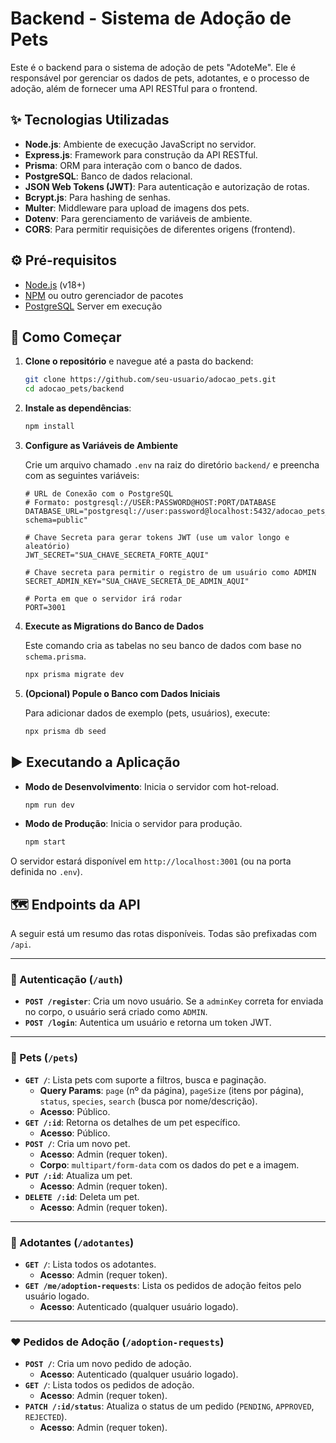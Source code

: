 # Backend - Sistema de Adoção de Pets

Este é o backend para o sistema de adoção de pets "AdoteMe". Ele é responsável por gerenciar os dados de pets, adotantes, e o processo de adoção, além de fornecer uma API RESTful para o frontend.

## ✨ Tecnologias Utilizadas

- **Node.js**: Ambiente de execução JavaScript no servidor.
- **Express.js**: Framework para construção da API RESTful.
- **Prisma**: ORM para interação com o banco de dados.
- **PostgreSQL**: Banco de dados relacional.
- **JSON Web Tokens (JWT)**: Para autenticação e autorização de rotas.
- **Bcrypt.js**: Para hashing de senhas.
- **Multer**: Middleware para upload de imagens dos pets.
- **Dotenv**: Para gerenciamento de variáveis de ambiente.
- **CORS**: Para permitir requisições de diferentes origens (frontend).

## ⚙️ Pré-requisitos

- [Node.js](https://nodejs.org/en/) (v18+)
- [NPM](https://www.npmjs.com/) ou outro gerenciador de pacotes
- [PostgreSQL](https://www.postgresql.org/download/) Server em execução

## 🚀 Como Começar

1.  **Clone o repositório** e navegue até a pasta do backend:
    ```bash
    git clone https://github.com/seu-usuario/adocao_pets.git
    cd adocao_pets/backend
    ```

2.  **Instale as dependências**:
    ```bash
    npm install
    ```

3.  **Configure as Variáveis de Ambiente**

    Crie um arquivo chamado `.env` na raiz do diretório `backend/` e preencha com as seguintes variáveis:

    ```env
    # URL de Conexão com o PostgreSQL
    # Formato: postgresql://USER:PASSWORD@HOST:PORT/DATABASE
    DATABASE_URL="postgresql://user:password@localhost:5432/adocao_pets_db?schema=public"

    # Chave Secreta para gerar tokens JWT (use um valor longo e aleatório)
    JWT_SECRET="SUA_CHAVE_SECRETA_FORTE_AQUI"

    # Chave secreta para permitir o registro de um usuário como ADMIN
    SECRET_ADMIN_KEY="SUA_CHAVE_SECRETA_DE_ADMIN_AQUI"

    # Porta em que o servidor irá rodar
    PORT=3001
    ```

4.  **Execute as Migrations do Banco de Dados**

    Este comando cria as tabelas no seu banco de dados com base no `schema.prisma`.
    ```bash
    npx prisma migrate dev
    ```

5.  **(Opcional) Popule o Banco com Dados Iniciais**

    Para adicionar dados de exemplo (pets, usuários), execute:
    ```bash
    npx prisma db seed
    ```

## ▶️ Executando a Aplicação

- **Modo de Desenvolvimento**: Inicia o servidor com hot-reload.
  ```bash
  npm run dev
  ```

- **Modo de Produção**: Inicia o servidor para produção.
  ```bash
  npm start
  ```

O servidor estará disponível em `http://localhost:3001` (ou na porta definida no `.env`).

## 🗺️ Endpoints da API

A seguir está um resumo das rotas disponíveis. Todas são prefixadas com `/api`.

--- 

### 🔑 Autenticação (`/auth`)

-   **`POST /register`**: Cria um novo usuário. Se a `adminKey` correta for enviada no corpo, o usuário será criado como `ADMIN`.
-   **`POST /login`**: Autentica um usuário e retorna um token JWT.

--- 

### 🐾 Pets (`/pets`)

-   **`GET /`**: Lista pets com suporte a filtros, busca e paginação.
    -   **Query Params**: `page` (nº da página), `pageSize` (itens por página), `status`, `species`, `search` (busca por nome/descrição).
    -   **Acesso**: Público.
-   **`GET /:id`**: Retorna os detalhes de um pet específico.
    -   **Acesso**: Público.
-   **`POST /`**: Cria um novo pet.
    -   **Acesso**: Admin (requer token).
    -   **Corpo**: `multipart/form-data` com os dados do pet e a imagem.
-   **`PUT /:id`**: Atualiza um pet.
    -   **Acesso**: Admin (requer token).
-   **`DELETE /:id`**: Deleta um pet.
    -   **Acesso**: Admin (requer token).

---

### 🧑 Adotantes (`/adotantes`)

-   **`GET /`**: Lista todos os adotantes.
    -   **Acesso**: Admin (requer token).
-   **`GET /me/adoption-requests`**: Lista os pedidos de adoção feitos pelo usuário logado.
    -   **Acesso**: Autenticado (qualquer usuário logado).

---

### ❤️ Pedidos de Adoção (`/adoption-requests`)

-   **`POST /`**: Cria um novo pedido de adoção.
    -   **Acesso**: Autenticado (qualquer usuário logado).
-   **`GET /`**: Lista todos os pedidos de adoção.
    -   **Acesso**: Admin (requer token).
-   **`PATCH /:id/status`**: Atualiza o status de um pedido (`PENDING`, `APPROVED`, `REJECTED`).
    -   **Acesso**: Admin (requer token).
